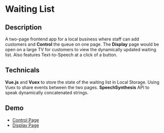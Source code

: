 # Waiting List

## Description
A two-page frontend app for a local business where staff can add customers and **Control** the queue on one page. The **Display** page would be open on a large TV for customers to view the dynamically updated waiting list. Also features Text-to-Speech at a click of a button. 

## Technicals
**Vue.js** and **Vuex** to store the state of the waiting list in Local Storage. Using Vuex to share events between the two pages.
**SpeechSynthesis** API to speak dynamically concatenated strings.

## Demo
- [Control Page](https://waitlist.chuac.me/)
- [Display Page](https://waitlist.chuac.me/display)
